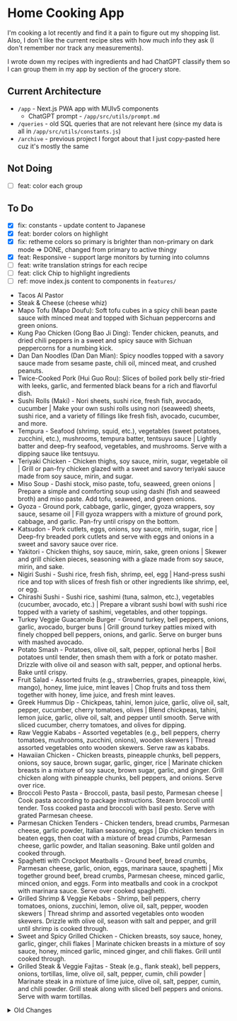 # Home Cooking App
I'm cooking a lot recently and find it a pain to figure out my shopping list. Also, I don't like the current recipe sites with how much info they ask (I don't remember nor track any measurements).

I wrote down my recipes with ingredients and had ChatGPT classify them so I can group them in my app by section of the grocery store.


## Current Architecture
- `/app` - Next.js PWA app with MUIv5 components
  - ChatGPT prompt - `/app/src/utils/prompt.md`
- `/queries` - old SQL queries that are not relevant here (since my data is all in `/app/src/utils/constants.js`)
- `/archive` - previous project I forgot about that I just copy-pasted here cuz it's mostly the same

## Not Doing
- [ ] feat: color each group

## To Do
- [X] fix: constants - update content to Japanese
- [X] feat: border colors on highlight
- [X] fix: retheme colors so primary is brighter than non-primary on dark mode => DONE, changed from primary to active thingy
- [X] feat: Responsive - support large monitors by turning into columns
- [ ] feat: write translation strings for each recipe
- [ ] feat: click Chip to highlight ingredients
- [ ] ref: move index.js content to components in `features/`
- Tacos Al Pastor
- Steak & Cheese (cheese whiz)
- Mapo Tofu (Mapo Doufu): Soft tofu cubes in a spicy chili bean paste sauce with minced meat and topped with Sichuan peppercorns and green onions.
- Kung Pao Chicken (Gong Bao Ji Ding): Tender chicken, peanuts, and dried chili peppers in a sweet and spicy sauce with Sichuan peppercorns for a numbing kick.
- Dan Dan Noodles (Dan Dan Mian): Spicy noodles topped with a savory sauce made from sesame paste, chili oil, minced meat, and crushed peanuts.
- Twice-Cooked Pork (Hui Guo Rou): Slices of boiled pork belly stir-fried with leeks, garlic, and fermented black beans for a rich and flavorful dish.
- Sushi Rolls (Maki) - Nori sheets, sushi rice, fresh fish, avocado, cucumber | Make your own sushi rolls using nori (seaweed) sheets, sushi rice, and a variety of fillings like fresh fish, avocado, cucumber, and more. 
- Tempura - Seafood (shrimp, squid, etc.), vegetables (sweet potatoes, zucchini, etc.), mushrooms, tempura batter, tentsuyu sauce | Lightly batter and deep-fry seafood, vegetables, and mushrooms. Serve with a dipping sauce like tentsuyu. 
- Teriyaki Chicken - Chicken thighs, soy sauce, mirin, sugar, vegetable oil | Grill or pan-fry chicken glazed with a sweet and savory teriyaki sauce made from soy sauce, mirin, and sugar. 
- Miso Soup - Dashi stock, miso paste, tofu, seaweed, green onions | Prepare a simple and comforting soup using dashi (fish and seaweed broth) and miso paste. Add tofu, seaweed, and green onions.
- Gyoza - Ground pork, cabbage, garlic, ginger, gyoza wrappers, soy sauce, sesame oil | Fill gyoza wrappers with a mixture of ground pork, cabbage, and garlic. Pan-fry until crispy on the bottom.
- Katsudon - Pork cutlets, eggs, onions, soy sauce, mirin, sugar, rice | Deep-fry breaded pork cutlets and serve with eggs and onions in a sweet and savory sauce over rice.
- Yakitori - Chicken thighs, soy sauce, mirin, sake, green onions | Skewer and grill chicken pieces, seasoning with a glaze made from soy sauce, mirin, and sake. 
- Nigiri Sushi - Sushi rice, fresh fish, shrimp, eel, egg | Hand-press sushi rice and top with slices of fresh fish or other ingredients like shrimp, eel, or egg.
- Chirashi Sushi - Sushi rice, sashimi (tuna, salmon, etc.), vegetables (cucumber, avocado, etc.) | Prepare a vibrant sushi bowl with sushi rice topped with a variety of sashimi, vegetables, and other toppings.
- Turkey Veggie Guacamole Burger - Ground turkey, bell peppers, onions, garlic, avocado, burger buns | Grill ground turkey patties mixed with finely chopped bell peppers, onions, and garlic. Serve on burger buns with mashed avocado.
- Potato Smash - Potatoes, olive oil, salt, pepper, optional herbs | Boil potatoes until tender, then smash them with a fork or potato masher. Drizzle with olive oil and season with salt, pepper, and optional herbs. Bake until crispy.
- Fruit Salad - Assorted fruits (e.g., strawberries, grapes, pineapple, kiwi, mango), honey, lime juice, mint leaves | Chop fruits and toss them together with honey, lime juice, and fresh mint leaves.
- Greek Hummus Dip - Chickpeas, tahini, lemon juice, garlic, olive oil, salt, pepper, cucumber, cherry tomatoes, olives | Blend chickpeas, tahini, lemon juice, garlic, olive oil, salt, and pepper until smooth. Serve with sliced cucumber, cherry tomatoes, and olives for dipping.
- Raw Veggie Kababs - Assorted vegetables (e.g., bell peppers, cherry tomatoes, mushrooms, zucchini, onions), wooden skewers | Thread assorted vegetables onto wooden skewers. Serve raw as kababs.
- Hawaiian Chicken - Chicken breasts, pineapple chunks, bell peppers, onions, soy sauce, brown sugar, garlic, ginger, rice | Marinate chicken breasts in a mixture of soy sauce, brown sugar, garlic, and ginger. Grill chicken along with pineapple chunks, bell peppers, and onions. Serve over rice.
- Broccoli Pesto Pasta - Broccoli, pasta, basil pesto, Parmesan cheese | Cook pasta according to package instructions. Steam broccoli until tender. Toss cooked pasta and broccoli with basil pesto. Serve with grated Parmesan cheese.
- Parmesan Chicken Tenders - Chicken tenders, bread crumbs, Parmesan cheese, garlic powder, Italian seasoning, eggs | Dip chicken tenders in beaten eggs, then coat with a mixture of bread crumbs, Parmesan cheese, garlic powder, and Italian seasoning. Bake until golden and cooked through.
- Spaghetti with Crockpot Meatballs - Ground beef, bread crumbs, Parmesan cheese, garlic, onion, eggs, marinara sauce, spaghetti | Mix together ground beef, bread crumbs, Parmesan cheese, minced garlic, minced onion, and eggs. Form into meatballs and cook in a crockpot with marinara sauce. Serve over cooked spaghetti.
- Grilled Shrimp & Veggie Kebabs - Shrimp, bell peppers, cherry tomatoes, onions, zucchini, lemon, olive oil, salt, pepper, wooden skewers | Thread shrimp and assorted vegetables onto wooden skewers. Drizzle with olive oil, season with salt and pepper, and grill until shrimp is cooked through.
- Sweet and Spicy Grilled Chicken - Chicken breasts, soy sauce, honey, garlic, ginger, chili flakes | Marinate chicken breasts in a mixture of soy sauce, honey, minced garlic, minced ginger, and chili flakes. Grill until cooked through.
- Grilled Steak & Veggie Fajitas - Steak (e.g., flank steak), bell peppers, onions, tortillas, lime, olive oil, salt, pepper, cumin, chili powder | Marinate steak in a mixture of lime juice, olive oil, salt, pepper, cumin, and chili powder. Grill steak along with sliced bell peppers and onions. Serve with warm tortillas.


<details>
<summary>Old Changes</summary>

## History
- Sep 1, 2023 - Genius me has now realized I need an app AND to use a NoSQL database like MongoDB where I duplicate data so I can actually write recipes w/o going crazy with data entry. SQL is amazing, but I have to SELECT ids every time I want to enter something basic.
- Apr 9, 2023 - Genius me realized I needed an app to use this thing on mobile and initialized a Next.js app to try to connect to ElephantSQL
- Nov 13, 2022 - Genius me thought I would use a SQL Client directly instead of any app to track my weekly groceries

Old Rant
> Originally, I thought I would have no app and just use SQL to directly query my shopping list, but it's way too much of a pain to find a SQL Client for mobile that I like. Since I'm too lazy to actually use this to create a shopping list beforehand and then put it in Google Keep Notes, I wrote up a PWA so I can do one click on mobile to select the meals I want.

> Furthermore, SQL is a normalized data store (no duplication of data) which is a pain in the ass for me to insert with because I have to draw relationships between each row of data when I want to just slap recipes in with random ingredients.

> The new change is to use MongoDB Atlas + Next.js PWA (to avoid the app store) on Vercel.


## SQL Architecture
Simplify weekly shopping - I write meals I want and use query to generate sorted shopping list


ER Diagram below was generated using DBGate4

![er_diagram.png](/er_diagram.png)

## SQL Client Architecture
### ElephantSQL Setup
1. Create an account for a Postgres cloud SQL database provider
2. Add URI information in app/.env Connect to cloud SQL database via SQL client using URI information - `postgres://<db_username>:<db_password>@<db_host>:5432`

### Pro
- Generate shopping list via one SQL query
	```sql
		SELEcT ingredient.name, ingredient.store_location
			FROM meals AS meal
			JOIN meal_recipe_map AS mr_map ON meal.id = mr_map.meal_id
			JOIN recipes AS recipe ON recipe.id = mr_map.recipe_id
			JOIN recipe_ingredient_map AS map ON map.recipe_id = mr_map.recipe_id
			JOIN ingredients AS ingredient ON ingredient.id = map.ingredient_id
		UNION DISTINCT
		SELECT ingredient.name, ingredient.store_location
			FROM meal_ingredient_map AS map 
			JOIN meals AS meal ON meal.id = map.meal_id
			JOIN ingredients AS ingredient ON ingredient.id = map.ingredient_id
		WHERE meal.name='mexican dinner'
		ORDER BY store_location;
	```
- Easy to maintain table structure
  
### Con
- Lots of data entry since I'm using custom recipes (opted to not use allrecipes and other sites since it requires copious information per recipe like ingredient amounts - I wanted to just enter recipe name and ingredients list)

### Usage
1. Create an account for a Postgres cloud SQL database provider
2. Connect to cloud SQL database via SQL client using URI information - `postgres://<db_username>:<db_password>@<db_host>:5432`
3. Run data_bootstrapping.sql - `psql -h host -U username -d myDataBase -a -f query/data_bootstrapping.sql`
4. Run query_shopping_list.sql - `psql -h host -U username -d myDataBase -a -f query/query_shopping_list.sql`

My setup
- ElephantSQL
  - PRO - free Postgres cloud SQL database
  - CON - 2 GB limit
  - CON - PostgreSQL 11.12
- DBGate4 - SQL client (I recommend PyCharm's Database tab as a great alternative)



## Notes
- Table Relationshipos
  - One-to-One - add column in table to map to other table's foreign key
	- One-to-Many -
  - Many-to-Many - create mapping table (eg: recipes to ingredients) 

#### DBGate Learnings
- If you mess with the scrolls on Windows, you can make a panel permanently unavailable to view. If so, uninstall DBGate and then navigate to `C:\Users\<user>\AppData\Roaming` and delete the `dbgate` folder which holds the settings.
- Export diagram exports an HTML

#### Postgres Learnings
- use TEXT instead of VARCHAR since distinct name - https://stackoverflow.com/questions/4848964/difference-between-text-and-varchar-character-varying


</details>
